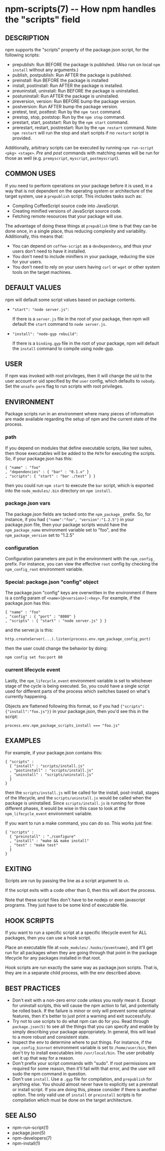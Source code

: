 npm-scripts(7) -- How npm handles the "scripts" field
=====================================================

## DESCRIPTION

npm supports the "scripts" property of the package.json script, for the
following scripts:

* prepublish:
  Run BEFORE the package is published.  (Also run on local `npm
  install` without any arguments.)
* publish, postpublish:
  Run AFTER the package is published.
* preinstall:
  Run BEFORE the package is installed
* install, postinstall:
  Run AFTER the package is installed.
* preuninstall, uninstall:
  Run BEFORE the package is uninstalled.
* postuninstall:
  Run AFTER the package is uninstalled.
* preversion, version:
  Run BEFORE bump the package version.
* postversion:
  Run AFTER bump the package version.
* pretest, test, posttest:
  Run by the `npm test` command.
* prestop, stop, poststop:
  Run by the `npm stop` command.
* prestart, start, poststart:
  Run by the `npm start` command.
* prerestart, restart, postrestart:
  Run by the `npm restart` command. Note: `npm restart` will run the
  stop and start scripts if no `restart` script is provided.

Additionally, arbitrary scripts can be executed by running `npm
run-script <pkg> <stage>`. *Pre* and *post* commands with matching
names will be run for those as well (e.g. `premyscript`, `myscript`,
`postmyscript`).

## COMMON USES

If you need to perform operations on your package before it is used, in a way
that is not dependent on the operating system or architecture of the
target system, use a `prepublish` script.  This includes
tasks such as:

* Compiling CoffeeScript source code into JavaScript.
* Creating minified versions of JavaScript source code.
* Fetching remote resources that your package will use.

The advantage of doing these things at `prepublish` time is that they can be done once, in a
single place, thus reducing complexity and variability.
Additionally, this means that:

* You can depend on `coffee-script` as a `devDependency`, and thus
  your users don't need to have it installed.
* You don't need to include minifiers in your package, reducing
  the size for your users.
* You don't need to rely on your users having `curl` or `wget` or
  other system tools on the target machines.

## DEFAULT VALUES

npm will default some script values based on package contents.

* `"start": "node server.js"`:

  If there is a `server.js` file in the root of your package, then npm
  will default the `start` command to `node server.js`.

* `"install": "node-gyp rebuild"`:

  If there is a `binding.gyp` file in the root of your package, npm will
  default the `install` command to compile using node-gyp.

## USER

If npm was invoked with root privileges, then it will change the uid
to the user account or uid specified by the `user` config, which
defaults to `nobody`.  Set the `unsafe-perm` flag to run scripts with
root privileges.

## ENVIRONMENT

Package scripts run in an environment where many pieces of information
are made available regarding the setup of npm and the current state of
the process.


### path

If you depend on modules that define executable scripts, like test
suites, then those executables will be added to the `PATH` for
executing the scripts.  So, if your package.json has this:

    { "name" : "foo"
    , "dependencies" : { "bar" : "0.1.x" }
    , "scripts": { "start" : "bar ./test" } }

then you could run `npm start` to execute the `bar` script, which is
exported into the `node_modules/.bin` directory on `npm install`.

### package.json vars

The package.json fields are tacked onto the `npm_package_` prefix. So,
for instance, if you had `{"name":"foo", "version":"1.2.5"}` in your
package.json file, then your package scripts would have the
`npm_package_name` environment variable set to "foo", and the
`npm_package_version` set to "1.2.5"

### configuration

Configuration parameters are put in the environment with the
`npm_config_` prefix. For instance, you can view the effective `root`
config by checking the `npm_config_root` environment variable.

### Special: package.json "config" object

The package.json "config" keys are overwritten in the environment if
there is a config param of `<name>[@<version>]:<key>`.  For example,
if the package.json has this:

    { "name" : "foo"
    , "config" : { "port" : "8080" }
    , "scripts" : { "start" : "node server.js" } }

and the server.js is this:

    http.createServer(...).listen(process.env.npm_package_config_port)

then the user could change the behavior by doing:

    npm config set foo:port 80

### current lifecycle event

Lastly, the `npm_lifecycle_event` environment variable is set to
whichever stage of the cycle is being executed. So, you could have a
single script used for different parts of the process which switches
based on what's currently happening.

Objects are flattened following this format, so if you had
`{"scripts":{"install":"foo.js"}}` in your package.json, then you'd
see this in the script:

    process.env.npm_package_scripts_install === "foo.js"

## EXAMPLES

For example, if your package.json contains this:

    { "scripts" :
      { "install" : "scripts/install.js"
      , "postinstall" : "scripts/install.js"
      , "uninstall" : "scripts/uninstall.js"
      }
    }

then the `scripts/install.js` will be called for the install,
post-install, stages of the lifecycle, and the `scripts/uninstall.js`
would be called when the package is uninstalled.  Since
`scripts/install.js` is running for three different phases, it would
be wise in this case to look at the `npm_lifecycle_event` environment
variable.

If you want to run a make command, you can do so.  This works just
fine:

    { "scripts" :
      { "preinstall" : "./configure"
      , "install" : "make && make install"
      , "test" : "make test"
      }
    }

## EXITING

Scripts are run by passing the line as a script argument to `sh`.

If the script exits with a code other than 0, then this will abort the
process.

Note that these script files don't have to be nodejs or even
javascript programs. They just have to be some kind of executable
file.

## HOOK SCRIPTS

If you want to run a specific script at a specific lifecycle event for
ALL packages, then you can use a hook script.

Place an executable file at `node_modules/.hooks/{eventname}`, and
it'll get run for all packages when they are going through that point
in the package lifecycle for any packages installed in that root.

Hook scripts are run exactly the same way as package.json scripts.
That is, they are in a separate child process, with the env described
above.

## BEST PRACTICES

* Don't exit with a non-zero error code unless you *really* mean it.
  Except for uninstall scripts, this will cause the npm action to
  fail, and potentially be rolled back.  If the failure is minor or
  only will prevent some optional features, then it's better to just
  print a warning and exit successfully.
* Try not to use scripts to do what npm can do for you.  Read through
  `package.json(5)` to see all the things that you can specify and enable
  by simply describing your package appropriately.  In general, this
  will lead to a more robust and consistent state.
* Inspect the env to determine where to put things.  For instance, if
  the `npm_config_binroot` environment variable is set to `/home/user/bin`, then
  don't try to install executables into `/usr/local/bin`.  The user
  probably set it up that way for a reason.
* Don't prefix your script commands with "sudo".  If root permissions
  are required for some reason, then it'll fail with that error, and
  the user will sudo the npm command in question.
* Don't use `install`. Use a `.gyp` file for compilation, and `prepublish`
  for anything else. You should almost never have to explicitly set a
  preinstall or install script. If you are doing this, please consider if
  there is another option. The only valid use of `install` or `preinstall`
  scripts is for compilation which must be done on the target architecture.

## SEE ALSO

* npm-run-script(1)
* package.json(5)
* npm-developers(7)
* npm-install(1)
